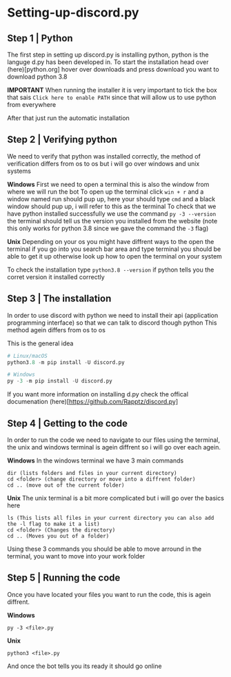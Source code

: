 # Setting-up-discord.py

## Step 1 | Python
The first step in setting up discord.py is installing python, python is the languge d.py has been developed in. To start the installation head over (here)[python.org] hover over downloads and press download you want to download python 3.8

**IMPORTANT** When running the installer it is very important to tick the box that sais `Click here to enable PATH` since that will allow us to use python from everywhere 

After that just run the automatic installation

## Step 2 | Verifying python
We need to verify that python was installed correctly, the method of verification differs from os to os but i will go over windows and unix systems

**Windows**
First we need to open a terminal this is also the window from where we will run the bot
To open up the terminal click `win + r` and a window named run should pup up, here your should type `cmd` and a black window should pup up, i will refer to this as the terminal
To check that we have python installed successfully we use the command `py -3 --version` the terminal should tell us the version you installed from the website (note this only works for python 3.8 since we gave the command the `-3` flag)

**Unix**
Depending on your os you might have diffrent ways to the open the terminal if you go into you search bar area and type terminal you should be able to get it up otherwise look up how to open the terminal on your system

To check the installation type `python3.8 --version` if python tells you the corret version it installed correctly

## Step 3 | The installation
In order to use discord with python we need to install their api (application programming interface) so that we can talk to discord though python
This method agein differs from os to os

This is the general idea
```py
# Linux/macOS
python3.8 -m pip install -U discord.py

# Windows
py -3 -m pip install -U discord.py
```
If you want more information on installing d.py check the offical documenation (here)[https://github.com/Rapptz/discord.py]

## Step 4 | Getting to the code
In order to run the code we need to navigate to our files using the terminal, the unix and windows terminal is agein diffrent so i will go over each agein.

**Windows**
In the windows terminal we have 3 main commands
```
dir (lists folders and files in your current directory)
cd <folder> (change directory or move into a diffrent folder)
cd .. (move out of the current folder)
```

**Unix**
The unix terminal is a bit more complicated but i will go over the basics here
```
ls (This lists all files in your current directory you can also add the -l flag to make it a list)
cd <folder> (Changes the directory)
cd .. (Moves you out of a folder)
```
Using these 3 commands you should be able to move arround in the terminal, you want to move into your work folder 

## Step 5 | Running the code
Once you have located your files you want to run the code, this is agein diffrent.

**Windows**
```
py -3 <file>.py
```

**Unix**
```
python3 <file>.py
```

And once the bot tells you its ready it should go online
